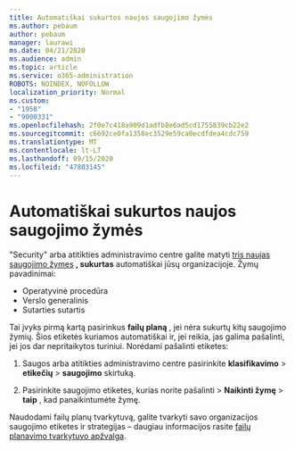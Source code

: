 ```yaml
---
title: Automatiškai sukurtos naujos saugojimo žymės
ms.author: pebaum
author: pebaum
manager: laurawi
ms.date: 04/21/2020
ms.audience: admin
ms.topic: article
ms.service: o365-administration
ROBOTS: NOINDEX, NOFOLLOW
localization_priority: Normal
ms.custom:
- "1958"
- "9000331"
ms.openlocfilehash: 2f0e7c418a909d1adfb8e6ad5cd1755839cb22e2
ms.sourcegitcommit: c6692ce0fa1358ec3529e59ca0ecdfdea4cdc759
ms.translationtype: MT
ms.contentlocale: lt-LT
ms.lasthandoff: 09/15/2020
ms.locfileid: "47803145"
---
```

# <a name="new-retention-labels-created-automatically"></a>Automatiškai sukurtos naujos saugojimo žymės

"Security" arba atitikties administravimo centre galite matyti [tris naujas saugojimo žymes](https://docs.microsoft.com/microsoft-365/compliance/file-plan-manager) **, sukurtas** automatiškai jūsų organizacijoje. Žymų pavadinimai:

- Operatyvinė procedūra
- Verslo generalinis
- Sutarties sutartis

Tai įvyks pirmą kartą pasirinkus **failų planą** , jei nėra sukurtų kitų saugojimo žymių. Šios etiketės kuriamos automatiškai ir, jei reikia, jas galima pašalinti, jei jos dar nepritaikytos turiniui. Norėdami pašalinti etiketes:

1. Saugos arba atitikties administravimo centre pasirinkite **klasifikavimo**  >  **etikečių**  >  **saugojimo** skirtuką.

1. Pasirinkite saugojimo etiketes, kurias norite pašalinti > **Naikinti žymę**  >  **taip** , kad panaikintumėte žymę.

Naudodami failų planų tvarkytuvą, galite tvarkyti savo organizacijos saugojimo etiketes ir strategijas – daugiau informacijos rasite [failų planavimo tvarkytuvo apžvalga](https://docs.microsoft.com/microsoft-365/compliance/file-plan-manager).